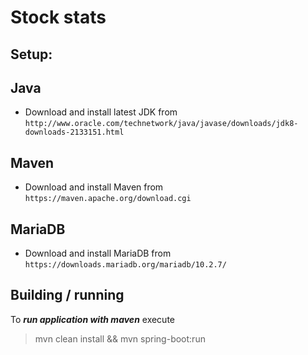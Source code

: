 Stock stats
========================

Setup:
---------------

Java
----------
* Download and install latest JDK from `http://www.oracle.com/technetwork/java/javase/downloads/jdk8-downloads-2133151.html`

Maven
----------
* Download and install Maven from `https://maven.apache.org/download.cgi`

MariaDB
-----------
* Download and install MariaDB from `https://downloads.mariadb.org/mariadb/10.2.7/`

## Building / running ##



To **_run application with maven_** execute

>mvn clean install && mvn spring-boot:run
  
  